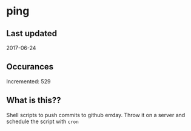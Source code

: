 # ping

## Last updated
2017-06-24

## Occurances
Incremented: 529

## What is this??
Shell scripts to push commits to github errday. Throw it on a server and schedule the script with `cron`


